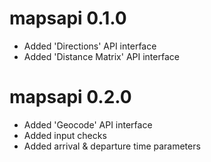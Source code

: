 # mapsapi 0.1.0

* Added 'Directions' API interface
* Added 'Distance Matrix' API interface

# mapsapi 0.2.0

* Added 'Geocode' API interface
* Added input checks
* Added arrival & departure time parameters

